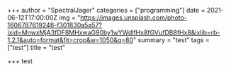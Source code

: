 +++
author = "SpectralJager"
categories = ["programming"]
date = 2021-06-12T17:00:00Z
img = "https://images.unsplash.com/photo-1606787619248-f301830a5a57?ixid=MnwxMjA3fDF8MHxwaG90by1wYWdlfHx8fGVufDB8fHx8&ixlib=rb-1.2.1&auto=format&fit=crop&w=1050&q=80"
summary = "test"
tags = ["test"]
title = "test"

+++
test